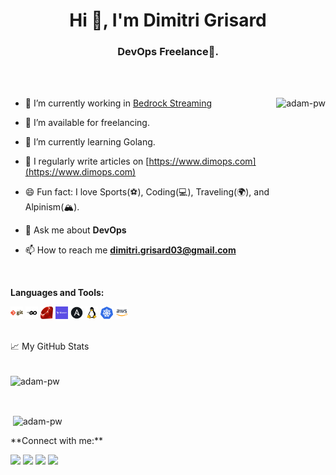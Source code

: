 <h1 align="center">Hi 👋, I'm Dimitri Grisard</h1>
<h3 align="center">DevOps Freelance🌟.</h3>

<br>

<br>

<p><img align="right" src="https://github.com/Adam-pw/Adam-pw/blob/main/animation_500_kxa883sd.gif" alt="adam-pw" /></p>


- 🔭 I’m currently working in <a href="https://bedrockstreaming.com" target="blank">Bedrock Streaming</a>

- 🤝 I’m available for freelancing.

- 🌱 I’m currently learning Golang.

- 📝 I regularly write articles on [https://www.dimops.com](https://www.dimops.com)

- 😄 Fun fact: I love Sports(⚽️), Coding(💻), Traveling(🌍), and Alpinism(🏔️).

- 💬 Ask me about **DevOps**

- 📫 How to reach me **dimitri.grisard03@gmail.com**

<br>

**Languages and Tools:**

<code><img height="20" src="https://raw.githubusercontent.com/github/explore/80688e429a7d4ef2fca1e82350fe8e3517d3494d/topics/git/git.png"></code>
<code><img height="20" src="https://raw.githubusercontent.com/github/explore/80688e429a7d4ef2fca1e82350fe8e3517d3494d/topics/go/go.png"></code>
<code><img height="20" src="https://raw.githubusercontent.com/github/explore/80688e429a7d4ef2fca1e82350fe8e3517d3494d/topics/ruby/ruby.png"></code>
<code><img height="20" src="https://raw.githubusercontent.com/github/explore/80688e429a7d4ef2fca1e82350fe8e3517d3494d/topics/terraform/terraform.png"></code>
<code><img height="20" src="https://raw.githubusercontent.com/github/explore/80688e429a7d4ef2fca1e82350fe8e3517d3494d/topics/ansible/ansible.png"></code>
<code><img height="20" src="https://raw.githubusercontent.com/github/explore/80688e429a7d4ef2fca1e82350fe8e3517d3494d/topics/linux/linux.png"></code>
<code><img height="20" src="https://raw.githubusercontent.com/github/explore/80688e429a7d4ef2fca1e82350fe8e3517d3494d/topics/kubernetes/kubernetes.png"></code>
<code><img height="20" src="https://raw.githubusercontent.com/github/explore/80688e429a7d4ef2fca1e82350fe8e3517d3494d/topics/aws/aws.png"></code>

<br>

<summary>📈 My GitHub Stats</summary>
<br>
<p><img align="center"
    src="https://github-readme-stats.vercel.app/api/top-langs?username=adam-pw&show_icons=true&locale=en&bg_color=0d1117&text_color=ffffff&layout=compact"
    alt="adam-pw" 
    bg_color=#808080/></p>

<br>

<p>&nbsp;<img align="center" src="https://github-readme-stats.vercel.app/api?username=adam-pw&show_icons=true&locale=en&bg_color=0d1117&text_color=ffffff&repo=convoychat"
    alt="adam-pw" /></p>
**Connect with me:**

<a href="https://www.dimops.com"><img src="https://img.shields.io/badge/-dimops.com-3423A6?style=for-the-badge&logo=Google-Chrome&logoColor=white"/></a>
<a href="https://www.linkedin.com/in/dimitri-grisard03/"><img src="https://img.shields.io/badge/-Dimitri%20Grisard-0077B5?style=for-the-badge&logo=Linkedin&logoColor=white"/></a>
<a href="mailto:dimitri.grisard03@gmail.com"><img src="https://img.shields.io/badge/-dimitri.grisard03@gmail.com-D14836?style=for-the-badge&logo=Gmail&logoColor=white"/></a>
<a href="https://twitter.com/DimOps_"><img src="https://img.shields.io/badge/-DimOps_-1DA1F2?style=for-the-badge&logo=twitter&logoColor=white"/></a>
